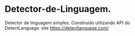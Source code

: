 # Detector-de-Linguagem.
Detector de linguagem simples.
Construido utilizando API do DetectLanguage.
site https://detectlanguage.com/
